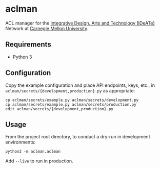 # aclman

ACL manager for
the [Integrative Design, Arts and Technology (IDeATe)](https://ideate.cmu.edu/) Network
at [Carnegie Mellon University](https://www.cmu.edu/).

## Requirements

* Python 3

## Configuration

Copy the example configuration and place API endpoints, keys, etc., in
`aclman/secrets/{development,production}.py` as appropriate:

```
cp aclman/secrets/example.py aclman/secrets/development.py
cp aclman/secrets/example.py aclman/secrets/production.py
edit aclman/secrets/{development,production}.py
```

## Usage

From the project root directory, to conduct a dry-run in development
environments:

```
python3 -m aclman.aclman
```

Add `--live` to run in production.
